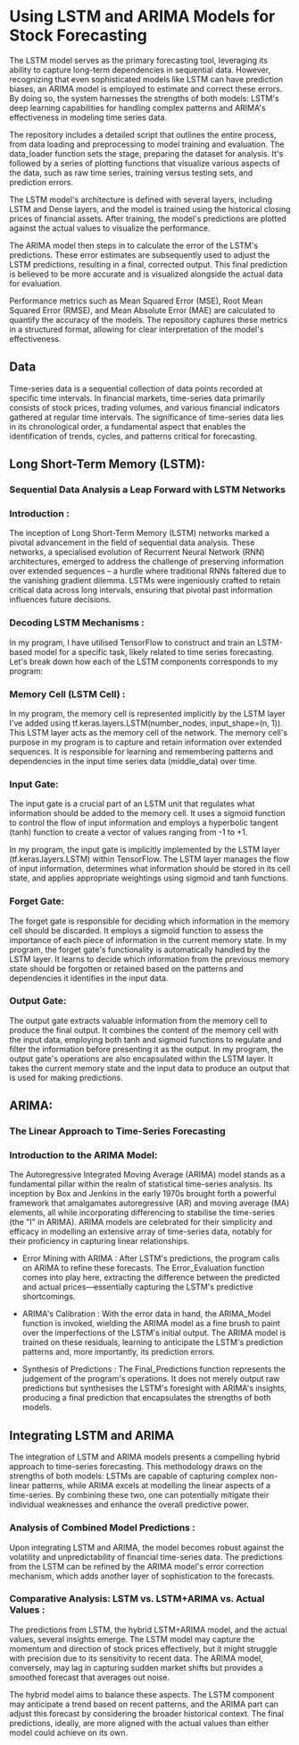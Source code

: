 # Using LSTM and ARIMA Models for Stock Forecasting
The LSTM model serves as the primary forecasting tool, leveraging its ability to capture long-term dependencies in sequential data. However, recognizing that even sophisticated models like LSTM can have prediction biases, an ARIMA model is employed to estimate and correct these errors. By doing so, the system harnesses the strengths of both models: LSTM's deep learning capabilities for handling complex patterns and ARIMA's effectiveness in modeling time series data.

The repository includes a detailed script that outlines the entire process, from data loading and preprocessing to model training and evaluation. The data_loader function sets the stage, preparing the dataset for analysis. It's followed by a series of plotting functions that visualize various aspects of the data, such as raw time series, training versus testing sets, and prediction errors.

The LSTM model's architecture is defined with several layers, including LSTM and Dense layers, and the model is trained using the historical closing prices of financial assets. After training, the model's predictions are plotted against the actual values to visualize the performance.

The ARIMA model then steps in to calculate the error of the LSTM's predictions. These error estimates are subsequently used to adjust the LSTM predictions, resulting in a final, corrected output. This final prediction is believed to be more accurate and is visualized alongside the actual data for evaluation.

Performance metrics such as Mean Squared Error (MSE), Root Mean Squared Error (RMSE), and Mean Absolute Error (MAE) are calculated to quantify the accuracy of the models. The repository captures these metrics in a structured format, allowing for clear interpretation of the model's effectiveness.


## Data

Time-series data is a sequential collection of data points recorded at specific time intervals. In financial markets, time-series data primarily consists of stock prices, trading volumes, and various financial indicators gathered at regular time intervals. The significance of time-series data lies in its chronological order, a fundamental aspect that enables the identification of trends, cycles, and patterns critical for forecasting.


## Long Short-Term Memory (LSTM):
### Sequential Data Analysis a Leap Forward with LSTM Networks

### Introduction :
The inception of Long Short-Term Memory (LSTM) networks marked a pivotal advancement in the field of sequential data analysis. These networks, a specialised evolution of Recurrent Neural Network (RNN) architectures, emerged to address the challenge of preserving information over extended sequences – a hurdle where traditional RNNs faltered due to the vanishing gradient dilemma. LSTMs were ingeniously crafted to retain critical data across long intervals, ensuring that pivotal past information influences future decisions.

### Decoding LSTM Mechanisms : 
In my program, I have utilised TensorFlow to construct and train an LSTM-based model for a specific task, likely related to time series forecasting. Let's break down how each of the LSTM components corresponds to my program:

### Memory Cell (LSTM Cell) :

In my program, the memory cell is represented implicitly by the LSTM layer I've added using tf.keras.layers.LSTM(number_nodes, input_shape=(n, 1)). This LSTM layer acts as the memory cell of the network.
The memory cell's purpose in my program is to capture and retain information over extended sequences. It is responsible for learning and remembering patterns and dependencies in the input time series data (middle_data) over time.

### Input Gate:

The input gate is a crucial part of an LSTM unit that regulates what information should be added to the memory cell. It uses a sigmoid function to control the flow of input information and employs a hyperbolic tangent (tanh) function to create a vector of values ranging from -1 to +1.

In my program, the input gate is implicitly implemented by the LSTM layer (tf.keras.layers.LSTM) within TensorFlow. The LSTM layer manages the flow of input information, determines what information should be stored in its cell state, and applies appropriate weightings using sigmoid and tanh functions.

### Forget Gate:

The forget gate is responsible for deciding which information in the memory cell should be discarded. It employs a sigmoid function to assess the importance of each piece of information in the current memory state.
In my program, the forget gate's functionality is automatically handled by the LSTM layer. It learns to decide which information from the previous memory state should be forgotten or retained based on the patterns and dependencies it identifies in the input data.

### Output Gate:

The output gate extracts valuable information from the memory cell to produce the final output. It combines the content of the memory cell with the input data, employing both tanh and sigmoid functions to regulate and filter the information before presenting it as the output.
In my program, the output gate's operations are also encapsulated within the LSTM layer. It takes the current memory state and the input data to produce an output that is used for making predictions.


## ARIMA: 
### The Linear Approach to Time-Series Forecasting

### Introduction to the ARIMA Model:
The Autoregressive Integrated Moving Average (ARIMA) model stands as a fundamental pillar within the realm of statistical time-series analysis. Its inception by Box and Jenkins in the early 1970s brought forth a powerful framework that amalgamates autoregressive (AR) and moving average (MA) elements, all while incorporating differencing to stabilise the time-series (the "I" in ARIMA). ARIMA models are celebrated for their simplicity and efficacy in modelling an extensive array of time-series data, notably for their proficiency in capturing linear relationships.

- Error Mining with ARIMA : After LSTM's predictions, the program calls on ARIMA to refine these forecasts. The Error_Evaluation function comes into play here, extracting the difference between the predicted and actual prices—essentially capturing the LSTM's predictive shortcomings.

- ARIMA's Calibration : With the error data in hand, the ARIMA_Model function is invoked, wielding the ARIMA model as a fine brush to paint over the imperfections of the LSTM's initial output. The ARIMA model is trained on these residuals, learning to anticipate the LSTM's prediction patterns and, more importantly, its prediction errors.

- Synthesis of Predictions : The Final_Predictions function represents the judgement of the program's operations. It does not merely output raw predictions but synthesises the LSTM's foresight with ARIMA's insights, producing a final prediction that encapsulates the strengths of both models.


## Integrating LSTM and ARIMA

The integration of LSTM and ARIMA models presents a compelling hybrid approach to time-series forecasting. This methodology draws on the strengths of both models: LSTMs are capable of capturing complex non-linear patterns, while ARIMA excels at modelling the linear aspects of a time-series. By combining these two, one can potentially mitigate their individual weaknesses and enhance the overall predictive power.

### Analysis of Combined Model Predictions : 
Upon integrating LSTM and ARIMA, the model becomes robust against the volatility and unpredictability of financial time-series data. The predictions from the LSTM can be refined by the ARIMA model's error correction mechanism, which adds another layer of sophistication to the forecasts.

### Comparative Analysis: LSTM vs. LSTM+ARIMA vs. Actual Values :

The predictions from LSTM, the hybrid LSTM+ARIMA model, and the actual values, several insights emerge. The LSTM model may capture the momentum and direction of stock prices effectively, but it might struggle with precision due to its sensitivity to recent data. The ARIMA model, conversely, may lag in capturing sudden market shifts but provides a smoothed forecast that averages out noise.

The hybrid model aims to balance these aspects. The LSTM component may anticipate a trend based on recent patterns, and the ARIMA part can adjust this forecast by considering the broader historical context. The final predictions, ideally, are more aligned with the actual values than either model could achieve on its own.

